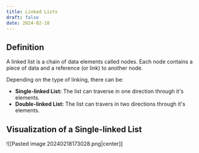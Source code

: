 ```yaml
---
title: Linked Lists
draft: false
date: 2024-02-18
---
```


  
## Definition
A linked list is a chain of data elements called nodes. Each node contains a piece of data and a reference (or link) to another node.   
  
Depending on the type of linking, there can be:
- **Single-linked List:** The list can traverse in one direction through it's elements. 
- **Double-linked List:** The list can travers in two directions through it's elements. 

## Visualization of a Single-linked List
![[Pasted image 20240218173028.png|center]]



